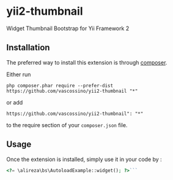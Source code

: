 yii2-thumbnail
==============
Widget Thumbnail Bootstrap for Yii Framework 2

Installation
------------

The preferred way to install this extension is through [composer](http://getcomposer.org/download/).

Either run

```
php composer.phar require --prefer-dist https://github.com/vascossino/yii2-thumbnail "*"
```

or add

```
https://github.com/vascossino/yii2-thumbnail": "*"
```

to the require section of your `composer.json` file.


Usage
-----

Once the extension is installed, simply use it in your code by  :

```php
<?= \alireza\bs\AutoloadExample::widget(); ?>```